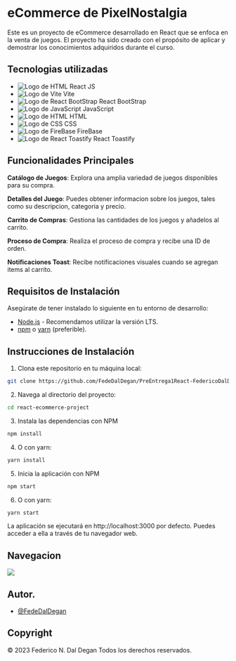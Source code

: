 # eCommerce de PixelNostalgia
Este es un proyecto de eCommerce desarrollado en React que se enfoca en la venta de juegos. El proyecto ha sido creado con el propósito de aplicar y demostrar los conocimientos adquiridos durante el curso.
## Tecnologias utilizadas
- ![Logo de HTML](https://cdn0.iconfinder.com/data/icons/logos-brands-in-colors/128/react_color-16.png) React JS 
- ![Logo de Vite](https://icons.iconarchive.com/icons/simpleicons-team/simple/256/vite-icon.png) Vite
- ![Logo de React BootStrap](https://cdn1.iconfinder.com/data/icons/akar-vol-1/24/bootstrap-fill-16.png) React BootStrap
- ![Logo de JavaScript](https://cdn4.iconfinder.com/data/icons/logos-and-brands/512/187_Js_logo_logos-16.png) JavaScript
- ![Logo de HTML](https://cdn1.iconfinder.com/data/icons/logotypes/32/badge-html-5-16.png) HTML
- ![Logo de CSS](https://cdn1.iconfinder.com/data/icons/logotypes/32/badge-css-3-16.png) CSS
- ![Logo de FireBase](https://cdn4.iconfinder.com/data/icons/logos-brands-5/24/firebase-16.png) FireBase
- ![Logo de React Toastify](https://cdn3.iconfinder.com/data/icons/coffee-related/64/food_bakery_toast_breakfast_bread_icon-16.png) React Toastify
## Funcionalidades Principales

**Catálogo de Juegos**: Explora una amplia variedad de juegos disponibles para su compra.

**Detalles del Juego**: Puedes obtener informacion sobre los juegos, tales como su descripcion, categoria y precio.

**Carrito de Compras**: Gestiona las cantidades de los juegos y añadelos al carrito.

**Proceso de Compra**: Realiza el proceso de compra y recibe una ID de orden.

**Notificaciones Toast**: Recibe notificaciones visuales cuando se agregan items al carrito.

## Requisitos de Instalación
Asegúrate de tener instalado lo siguiente en tu entorno de desarrollo:
- [Node.js](https://nodejs.org/es "Node.js") - Recomendamos utilizar la versión LTS.
- [npm](https://www.npmjs.com/ "npm") o [yarn](https://yarnpkg.com/ "yarn") (preferible).

## Instrucciones de Instalación
1. Clona este repositorio en tu máquina local:
```bash
git clone https://github.com/FedeDalDegan/PreEntrega1React-FedericoDalDegan
```
2. Navega al directorio del proyecto:
```bash
cd react-ecommerce-project
```
3. Instala las dependencias con NPM
```bash
npm install
```
4. O con yarn:
```bash
yarn install
```
5. Inicia la aplicación con NPM
```bash
npm start
```
6. O con yarn:
```bash
yarn start
```
La aplicación se ejecutará en http://localhost:3000 por defecto. Puedes acceder a ella a través de tu navegador web.

## Navegacion

![](https://s6.gifyu.com/images/S4rqw.gif)

## Autor.

- [@FedeDalDegan](https://github.com/FedeDalDegan)

## Copyright
&copy; 2023 Federico N. Dal Degan Todos los derechos reservados.
